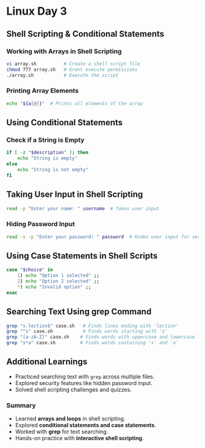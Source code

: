 # Linux Day 3

## **Shell Scripting & Conditional Statements**

### **Working with Arrays in Shell Scripting**
```sh
vi array.sh          # Create a shell script file
chmod 777 array.sh   # Grant execute permissions
./array.sh           # Execute the script
```

### **Printing Array Elements**
```sh
echo "${a[@]}"  # Prints all elements of the array
```

## **Using Conditional Statements**

### **Check if a String is Empty**
```sh
if [ -z "$description" ]; then
    echo "String is empty"
else
    echo "String is not empty"
fi
```

## **Taking User Input in Shell Scripting**
```sh
read -p "Enter your name: " username  # Takes user input
```

### **Hiding Password Input**
```sh
read -s -p "Enter your password: " password  # Hides user input for security
```

## **Using Case Statements in Shell Scripts**
```sh
case "$choice" in
    1) echo "Option 1 selected" ;;
    2) echo "Option 2 selected" ;;
    *) echo "Invalid option" ;;
esac
```

## **Searching Text Using grep Command**
```sh
grep "s.lection$" case.sh   # Finds lines ending with 'lection'
grep "^s" case.sh           # Finds words starting with 's'
grep "[a-zA-Z]" case.sh    # Finds words with uppercase and lowercase letters
grep "s*a" case.sh         # Finds words containing 's' and 'a'
```

## **Additional Learnings**
- Practiced searching text with `grep` across multiple files.
- Explored security features like hidden password input.
- Solved shell scripting challenges and quizzes.

### **Summary**
- Learned **arrays and loops** in shell scripting.
- Explored **conditional statements and case statements**.
- Worked with **grep** for text searching.
- Hands-on practice with **interactive shell scripting**.
